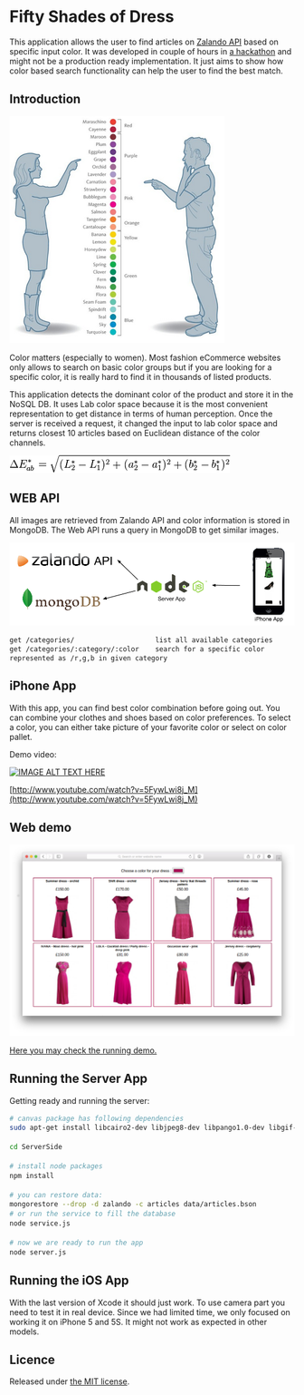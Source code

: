 # Fifty Shades of Dress

This application allows the user to find articles on [Zalando API](https://api.zalando.com/) based on specific
input color. It was developed in couple of hours in [a hackathon](http://www.gruenderzentrum.rwth-aachen.de/2015/03/16/hackathon-spring-2015/)
and might not be a production ready implementation. It just aims to show how color based search functionality
can help the user to find the best match.

## Introduction

![men vs women color](docs/images/colorman.png)

Color matters (especially to women). Most fashion eCommerce websites only allows to search on basic color groups but
if you are looking for a specific color, it is really hard to find it in thousands of listed products.

This application detects the dominant color of the product and store it in the NoSQL DB. It uses Lab color space because
it is the most convenient representation to get distance in terms of human perception. Once the server is received a request,
it changed the input to lab color space and returns closest 10 articles based on Euclidean distance of the color channels.

![CIE76](docs/images/CIE76.png)

## WEB API

All images are retrieved from Zalando API and color information is stored in MongoDB. The Web API runs a query in MongoDB
to get similar images.


![architecture](docs/images/architecture.png)

```
get /categories/                    list all available categories
get /categories/:category/:color    search for a specific color represented as /r,g,b in given category
```

## iPhone App

With this app, you can find best color combination before going out. You can combine your clothes and shoes based on
color preferences. To select a color, you can either take picture of your favorite color or select on color pallet.

Demo video:

[![IMAGE ALT TEXT HERE](http://img.youtube.com/vi/5FywLwi8j_M/0.jpg)](http://www.youtube.com/watch?v=5FywLwi8j_M)

[http://www.youtube.com/watch?v=5FywLwi8j_M](http://www.youtube.com/watch?v=5FywLwi8j_M)

## Web demo
![screen shot](docs/images/screenshot.png)

[Here you may check the running demo.](http://5.101.97.25:3000/)

## Running the Server App

Getting ready and running the server:

```bash
# canvas package has following dependencies
sudo apt-get install libcairo2-dev libjpeg8-dev libpango1.0-dev libgif-dev build-essential g++

cd ServerSide

# install node packages
npm install

# you can restore data:
mongorestore --drop -d zalando -c articles data/articles.bson
# or run the service to fill the database
node service.js

# now we are ready to run the app
node server.js
```
## Running the iOS App
With the last version of Xcode it should just work. To use camera part you need to test it in real device.
Since we had limited time, we only focused on working it on iPhone 5 and 5S. It might not work as expected in other models.  

## Licence

Released under [the MIT license](LICENSE).
